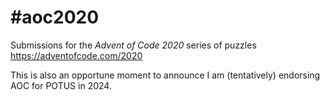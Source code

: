 # #aoc2020
Submissions for the _Advent of Code 2020_ series of puzzles
https://adventofcode.com/2020

This is also an opportune moment to announce I am (tentatively) endorsing AOC for POTUS in 2024.
